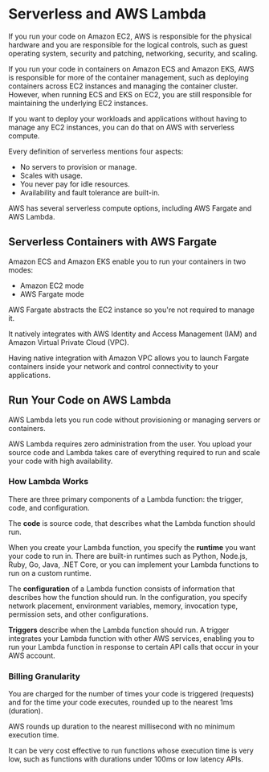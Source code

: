 # Serverless and AWS Lambda

If you run your code on Amazon EC2, AWS is responsible for the physical hardware and you are responsible for the logical controls, such as guest operating system, security and patching, networking, security, and scaling.

If you run your code in containers on Amazon ECS and Amazon EKS, AWS is responsible for more of the container management, such as deploying containers across EC2 instances and managing the container cluster. However, when running ECS and EKS on EC2, you are still responsible for maintaining the underlying EC2 instances.

If you want to deploy your workloads and applications without having to manage any EC2 instances, you can do that on AWS with serverless compute.

Every definition of serverless mentions four aspects:

- No servers to provision or manage.
- Scales with usage.
- You never pay for idle resources.
- Availability and fault tolerance are built-in.

AWS has several serverless compute options, including AWS Fargate and AWS Lambda.

## Serverless Containers with AWS Fargate

Amazon ECS and Amazon EKS enable you to run your containers in two modes:

- Amazon EC2 mode
- AWS Fargate mode

AWS Fargate abstracts the EC2 instance so you're not required to manage it.

It natively integrates with AWS Identity and Access Management (IAM) and Amazon Virtual Private Cloud (VPC). 

Having native integration with Amazon VPC allows you to launch Fargate containers inside your network and control connectivity to your applications.

## Run Your Code on AWS Lambda

AWS Lambda lets you run code without provisioning or managing servers or containers.

AWS Lambda requires zero administration from the user. You upload your source code and Lambda takes care of everything required to run and scale your code with high availability.

### How Lambda Works

There are three primary components of a Lambda function: the trigger, code, and configuration.

The **code** is source code, that describes what the Lambda function should run.

When you create your Lambda function, you specify the **runtime** you want your code to run in. There are built-in runtimes such as Python, Node.js, Ruby, Go, Java, .NET Core, or you can implement your Lambda functions to run on a custom runtime.

The **configuration** of a Lambda function consists of information that describes how the function should run. In the configuration, you specify network placement, environment variables, memory, invocation type, permission sets, and other configurations.

**Triggers** describe when the Lambda function should run. A trigger integrates your Lambda function with other AWS services, enabling you to run your Lambda function in response to certain API calls that occur in your AWS account. 

### Billing Granularity

You are charged for the number of times your code is triggered (requests) and for the time your code executes, rounded up to the nearest 1ms (duration).

AWS rounds up duration to the nearest millisecond with no minimum execution time.

It can be very cost effective to run functions whose execution time is very low, such as functions with durations under 100ms or low latency APIs.